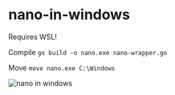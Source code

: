 # nano-in-windows

Requires WSL!

Compile `go build -o nano.exe nano-wrapper.go`


Move `move nano.exe C:\Windows`

![nano in windows](https://media0.giphy.com/media/v1.Y2lkPTc5MGI3NjExbHQ2MW92cXVwN2NpaXczcmZhYXdta3Zwd2M2Y3FsMXBqdzh4YzQyZCZlcD12MV9pbnRlcm5hbF9naWZfYnlfaWQmY3Q9Zw/EWuov958cIplATt9b3/giphy.gif)
